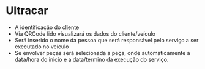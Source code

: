 # Ultracar

- A identificação do cliente
- Via QRCode lido visualizará os dados do cliente/veículo
- Será inserido o nome da pessoa que será responsável pelo serviço a ser executado no veículo
- Se envolver peças será selecionada a peça, onde automaticamente a data/hora do inicio e a data/termino da execução do serviço.